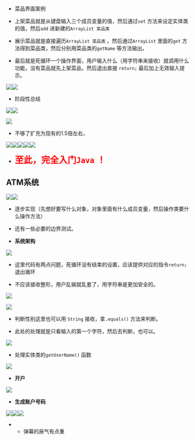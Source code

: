 <span id="1072"></span>

-    菜品界面案例

-   上架菜品就是从键盘输入三个成员变量的值，然后通过`set`
    方法来设定实体类的值，然后`add` 进新建的`ArrayList 菜品类`

-   展示菜品就是直接遍历`ArrayList 菜品类` ，然后通过`ArrayList`
    里面的`get` 方法得到菜品类，然后分别用菜品类的`getName` 等方法输出。

-   最后就是死循环一个操作界面，用户输入什么（用字符串来接收）就调用什么功能，没有菜品就先上架菜品，然后退出直接
    `return;` 最后加上无效输入提示。

<img src="JavaStudyWeek-2.5_files/Image.png"
style="--en-uploadstate:uploaded;" type="image/png"
data-filename="Image.png" /><img src="JavaStudyWeek-2.5_files/Image%20%5B1%5D.png"
style="--en-uploadstate:uploaded;" type="image/png"
data-filename="Image.png" />

-   阶段性总结

<img src="JavaStudyWeek-2.5_files/Image%20%5B2%5D.png"
style="--en-uploadstate:uploaded;" type="image/png"
data-filename="Image.png" /><img src="JavaStudyWeek-2.5_files/Image%20%5B3%5D.png"
style="--en-uploadstate:uploaded;" type="image/png"
data-filename="Image.png" />

<img src="JavaStudyWeek-2.5_files/Image%20%5B4%5D.png"
style="--en-uploadstate:uploaded;" type="image/png"
data-filename="Image.png" />

-   不够了扩充为现有的1.5倍左右，

<img src="JavaStudyWeek-2.5_files/Image%20%5B5%5D.png"
style="--en-uploadstate:uploaded;" type="image/png"
data-filename="Image.png" /><img src="JavaStudyWeek-2.5_files/Image%20%5B6%5D.png"
style="--en-uploadstate:uploaded;" type="image/png"
data-filename="Image.png" /><img src="JavaStudyWeek-2.5_files/Image%20%5B7%5D.png"
style="--en-uploadstate:uploaded;" type="image/png"
data-filename="Image.png" /><img src="JavaStudyWeek-2.5_files/Image%20%5B8%5D.png"
style="--en-uploadstate:uploaded;" type="image/png"
data-filename="Image.png" /><img src="JavaStudyWeek-2.5_files/Image%20%5B9%5D.png"
style="--en-uploadstate:uploaded;" type="image/png"
data-filename="Image.png" />

-   <span style="font-size: 18pt;"><span style="color: #FF0000;">**至此，完全入门**</span><span style="color: #FF0000;">**`Java`**</span><span style="color: #FF0000;">
    **！**</span></span>

## ATM系统

<img src="JavaStudyWeek-2.5_files/Image%20%5B10%5D.png"
style="--en-uploadstate:uploaded;" type="image/png"
data-filename="Image.png" /><img src="JavaStudyWeek-2.5_files/Image%20%5B11%5D.png"
style="--en-uploadstate:uploaded;" type="image/png"
data-filename="Image.png" />

-   逐步实现（先想好要写什么对象，对象里面有什么成员变量，然后操作类要什么操作方法）

-   还有一些必要的边界测试。

-   **系统架构**

<img src="JavaStudyWeek-2.5_files/Image%20%5B12%5D.png"
style="--en-uploadstate:uploaded;" type="image/png"
data-filename="Image.png" />

-   这里代码有两点问题，死循环没有结束的设置，应该提供对应的指令`return;`
    退出循环

-   不应该接收整形，用户乱输就乱套了，用字符串是更加安全的。

<img src="JavaStudyWeek-2.5_files/Image%20%5B13%5D.png"
style="--en-uploadstate:uploaded;" type="image/png"
data-filename="Image.png" />

  

<img src="JavaStudyWeek-2.5_files/Image%20%5B14%5D.png"
style="--en-uploadstate:uploaded;" type="image/png"
data-filename="Image.png" />

-   判断性别这里也可以用 `String` 接收，拿`.equals()` 方法来判断。

-   此处的处理就是只看输入的第一个字符，然后去判断，也可以。

<img src="JavaStudyWeek-2.5_files/Image%20%5B15%5D.png"
style="--en-uploadstate:uploaded;" type="image/png"
data-filename="Image.png" />

-   处理实体类的`getUserName()` 函数

<img src="JavaStudyWeek-2.5_files/Image%20%5B16%5D.png"
style="--en-uploadstate:uploaded;" type="image/png"
data-filename="Image.png" />

-   **开户**

<img src="JavaStudyWeek-2.5_files/Image%20%5B17%5D.png"
style="--en-uploadstate:uploaded;" type="image/png"
data-filename="Image.png" />

-   **生成账户号码**

<img src="JavaStudyWeek-2.5_files/Image%20%5B18%5D.png"
style="--en-uploadstate:uploaded;" type="image/png"
data-filename="Image.png" /><img src="JavaStudyWeek-2.5_files/Image%20%5B19%5D.png"
style="--en-uploadstate:uploaded;" type="image/png"
data-filename="Image.png" /><img src="JavaStudyWeek-2.5_files/Image%20%5B20%5D.png"
style="--en-uploadstate:uploaded;" type="image/png"
data-filename="Image.png" />

-   -   弹幕的戾气有点重

  

